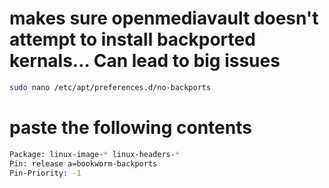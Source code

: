 # makes sure openmediavault doesn't attempt to install backported kernals... Can lead to big issues
```bash
sudo nano /etc/apt/preferences.d/no-backports
```

# paste the following contents
```bash
Package: linux-image-* linux-headers-*
Pin: release a=bookworm-backports
Pin-Priority: -1
```